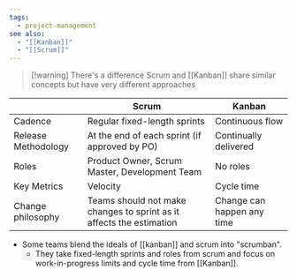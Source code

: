```yaml
---
tags:
  - project-management
see also:
  - "[[Kanban]]"
  - "[[Scrum]]"
---
```

> [!warning] There's a difference
> Scrum and [[Kanban]] share similar concepts but have very different approaches

|                     | **Scrum**                                                        | **Kanban**                 |
|---------------------|------------------------------------------------------------------|----------------------------|
| Cadence             | Regular fixed-length sprints                                     | Continuous flow            |
| Release Methodology | At the end of each sprint (if approved by PO)                    | Continually delivered      |
| Roles               | Product Owner, Scrum Master, Development Team                    | No roles                   |
| Key Metrics         | Velocity                                                         | Cycle time                 |
| Change philosophy   | Teams should not make changes to sprint as it affects the estimation | Change can happen any time |

- Some teams blend the ideals of [[kanban]] and scrum into "scrumban".
	- They take fixed-length sprints and roles from scrum and focus on work-in-progress limits and cycle time from [[Kanban]].